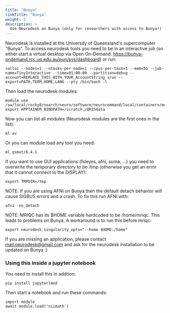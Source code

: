 ```yaml
---
title: "Bunya"
linkTitle: "Bunya"
weight: 2
description: >
  Use Neurodesk on Bunya (only for researchers with access to Bunya!)
---
```



<!-- markdown-link-check-disable -->
Neurodesk is installed at the University of Queensland's supercomputer "Bunya". To access neurodesk tools you need to be in an interactive job (so either start a virtual desktop via Open On-Demand: https://bunya-ondemand.rcc.uq.edu.au/pun/sys/dashboard) or run:
```
salloc --nodes=1 --ntasks-per-node=1 --cpus-per-task=1 --mem=5G --job-name=TinyInteractive --time=01:00:00 --partition=debug --account=REPLACE_THIS_WITH_YOUR_AccountString srun --export=PATH,TERM,HOME,LANG --pty /bin/bash -l
```
<!-- markdown-link-check-enable -->

Then load the neurodesk modules:
```
module use /sw/local/rocky8/noarch/neuro/software/neurocommand/local/containers/modules/
export APPTAINER_BINDPATH=/scratch,/QRISdata
```

Now you can list all modules (Neurodesk modules are the first ones in the list):
```
ml av
```

Or you can module load any tool you need:
```
ml qsmxt/6.4.1
```

If you want to use GUI applications (fsleyes, afni, suma, ...) you need to overwrite the temporary directory to be /tmp (otherwise you get an error that it cannot connect to the DISPLAY):
```
export TMPDIR=/tmp 
```

NOTE: If you are using AFNI on Bunya then the default detach behavior will cause SIGBUS errors and a crash. To fix this run AFNI with:
```
afni -no_detach
```

NOTE: MRIQC has its $HOME variable hardcoded to be /home/mriqc. This leads to problems on Bunya. A workaround is to run this before mriqc:
```
export neurodesk_singularity_opts="--home $HOME:/home"
```

If you are missing an application, please contact mail.neurodesk@gmail.com and ask for the neurodesk installation to be updated on Bunya :)

### Using this inside a jupyter notebook
You need to install this in addtion:
```
pip install jupyterlmod
```

Then start a notebook and run these commands:
```
import module
await module.load('niimath')
```